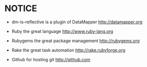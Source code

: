 # NOTICE

* dm-is-reflective is a plugin of DataMapper
  <http://datamapper.org>

* Ruby the great language
  <http://www.ruby-lang.org>

* Rubygems the great package management
  <http://rubygems.org>

* Rake the great task automation
  <http://rake.rubyforge.org>

* Github for hosting git
  <http://github.com>
